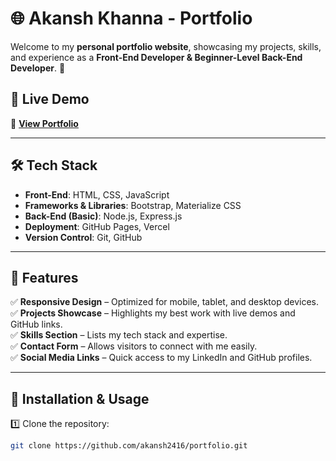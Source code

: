 # 🌐 Akansh Khanna - Portfolio

Welcome to my **personal portfolio website**, showcasing my projects, skills, and experience as a **Front-End Developer & Beginner-Level Back-End Developer**. 🚀  

## 📌 Live Demo  
🔗 **[View Portfolio](https://portfolio-three-brown-32.vercel.app/)**  

---

## 🛠 Tech Stack  

- **Front-End**: HTML, CSS, JavaScript  
- **Frameworks & Libraries**: Bootstrap, Materialize CSS  
- **Back-End (Basic)**: Node.js, Express.js  
- **Deployment**: GitHub Pages, Vercel  
- **Version Control**: Git, GitHub  

---

## 📂 Features  

✅ **Responsive Design** – Optimized for mobile, tablet, and desktop devices.  
✅ **Projects Showcase** – Highlights my best work with live demos and GitHub links.  
✅ **Skills Section** – Lists my tech stack and expertise.  
✅ **Contact Form** – Allows visitors to connect with me easily.  
✅ **Social Media Links** – Quick access to my LinkedIn and GitHub profiles.  

---

## 🚀 Installation & Usage  

1️⃣ Clone the repository:  
```bash
git clone https://github.com/akansh2416/portfolio.git
